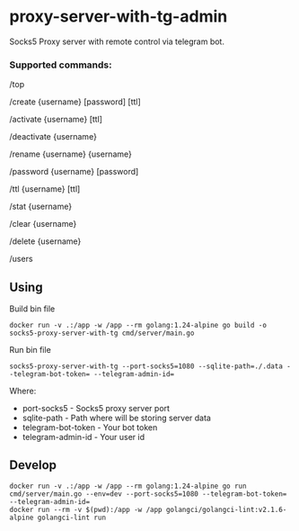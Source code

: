 # proxy-server-with-tg-admin

Socks5 Proxy server with remote control via telegram bot.


### Supported commands:

/top

/create {username} [password] [ttl]

/activate {username} [ttl]

/deactivate {username}

/rename {username} {username}

/password {username} [password]

/ttl {username} [ttl]

/stat {username}

/clear {username}

/delete {username}

/users


## Using

Build bin file

```
docker run -v .:/app -w /app --rm golang:1.24-alpine go build -o socks5-proxy-server-with-tg cmd/server/main.go
```

Run bin file

```
socks5-proxy-server-with-tg --port-socks5=1080 --sqlite-path=./.data --telegram-bot-token= --telegram-admin-id=
```

Where:
 - port-socks5 - Socks5 proxy server port
 - sqlite-path - Path where will be storing server data
 - telegram-bot-token - Your bot token
 - telegram-admin-id - Your user id

## Develop

```
docker run -v .:/app -w /app --rm golang:1.24-alpine go run cmd/server/main.go --env=dev --port-socks5=1080 --telegram-bot-token= --telegram-admin-id=
docker run --rm -v $(pwd):/app -w /app golangci/golangci-lint:v2.1.6-alpine golangci-lint run
```
